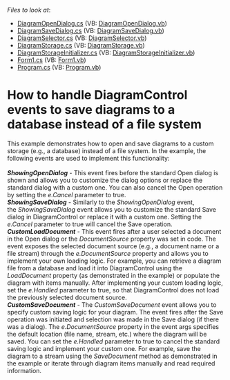 <!-- default file list -->
*Files to look at*:

* [DiagramOpenDialog.cs](./CS/XtraDiagram.CustomDiagramStorage/DiagramOpenDialog.cs) (VB: [DiagramOpenDialog.vb](./VB/XtraDiagram.CustomDiagramStorage/DiagramOpenDialog.vb))
* [DiagramSaveDialog.cs](./CS/XtraDiagram.CustomDiagramStorage/DiagramSaveDialog.cs) (VB: [DiagramSaveDialog.vb](./VB/XtraDiagram.CustomDiagramStorage/DiagramSaveDialog.vb))
* [DiagramSelector.cs](./CS/XtraDiagram.CustomDiagramStorage/DiagramSelector.cs) (VB: [DiagramSelector.vb](./VB/XtraDiagram.CustomDiagramStorage/DiagramSelector.vb))
* [DiagramStorage.cs](./CS/XtraDiagram.CustomDiagramStorage/DiagramStorage.cs) (VB: [DiagramStorage.vb](./VB/XtraDiagram.CustomDiagramStorage/DiagramStorage.vb))
* [DiagramStorageInitializer.cs](./CS/XtraDiagram.CustomDiagramStorage/DiagramStorageInitializer.cs) (VB: [DiagramStorageInitializer.vb](./VB/XtraDiagram.CustomDiagramStorage/DiagramStorageInitializer.vb))
* [Form1.cs](./CS/XtraDiagram.CustomDiagramStorage/Form1.cs) (VB: [Form1.vb](./VB/XtraDiagram.CustomDiagramStorage/Form1.vb))
* [Program.cs](./CS/XtraDiagram.CustomDiagramStorage/Program.cs) (VB: [Program.vb](./VB/XtraDiagram.CustomDiagramStorage/Program.vb))
<!-- default file list end -->
# How to handle DiagramControl events to save diagrams to a database instead of a file system


This example demonstrates how to open and save diagrams to a custom storage (e.g., a database) instead of a file system. In the example, the following events are used to implement this functionality:<br><br><strong><em>ShowingOpenDialog</em></strong> - This event fires before the standard Open dialog is shown and allows you to customize the dialog options or replace the standard dialog with a custom one. You can also cancel the Open operation by setting the <em>e.Cancel</em> parameter to true.<br><strong><em>ShowingSaveDialog</em></strong> - Similarly to the <em>ShowingOpenDialog</em> event, the <em>ShowingSaveDialog</em> event allows you to customize the standard Save dialog in DiagramControl or replace it with a custom one. Setting the <em>e.Cancel</em> parameter to true will cancel the Save operation.<br><strong><em>CustomLoadDocument</em></strong> - This event fires after a user selected a document in the Open dialog or the <em>DocumentSource</em> property was set in code. The event exposes the selected document source (e.g., a document name or a file stream) through the <em>e.DocumentSource</em> property and allows you to implement your own loading logic. For example, you can retrieve a diagram file from a database and load it into DiagramControl using the <em>LoadDocument</em> property (as demonstrated in the example) or populate the diagram with items manually. After implementing your custom loading logic, set the <em>e.Handled</em> parameter to true, so that DiagramControl does not load the previously selected document source.<br><em><strong>CustomSaveDocument</strong></em> - The <em>CustomSaveDocument</em> event allows you to specify custom saving logic for your diagram. The event fires after the Save operation was initiated and selection was made in the Save dialog (if there was a dialog). The <em>e.DocumentSource</em> property in the event args specifies the default location (file name, stream, etc.) where the diagram will be saved. You can set the<em> e.Handled</em> parameter to true to cancel the standard saving logic and implement your custom one. For example, save the diagram to a stream using the <em>SaveDocument</em> method as demonstrated in the example or iterate through diagram items manually and read required information.

<br/>


